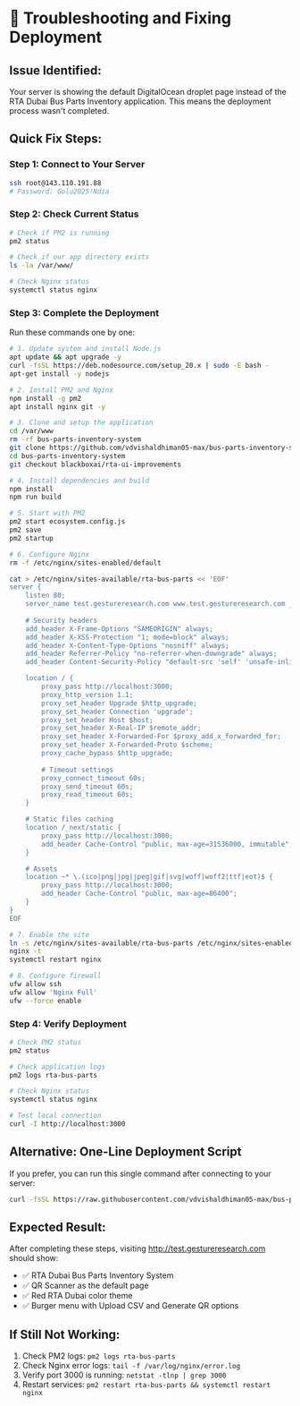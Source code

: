 # 🔧 Troubleshooting and Fixing Deployment

## Issue Identified:
Your server is showing the default DigitalOcean droplet page instead of the RTA Dubai Bus Parts Inventory application. This means the deployment process wasn't completed.

## Quick Fix Steps:

### Step 1: Connect to Your Server
```bash
ssh root@143.110.191.88
# Password: Golu2025!Ndia
```

### Step 2: Check Current Status
```bash
# Check if PM2 is running
pm2 status

# Check if our app directory exists
ls -la /var/www/

# Check Nginx status
systemctl status nginx
```

### Step 3: Complete the Deployment
Run these commands one by one:

```bash
# 1. Update system and install Node.js
apt update && apt upgrade -y
curl -fsSL https://deb.nodesource.com/setup_20.x | sudo -E bash -
apt-get install -y nodejs

# 2. Install PM2 and Nginx
npm install -g pm2
apt install nginx git -y

# 3. Clone and setup the application
cd /var/www
rm -rf bus-parts-inventory-system
git clone https://github.com/vdvishaldhiman05-max/bus-parts-inventory-system.git
cd bus-parts-inventory-system
git checkout blackboxai/rta-ui-improvements

# 4. Install dependencies and build
npm install
npm run build

# 5. Start with PM2
pm2 start ecosystem.config.js
pm2 save
pm2 startup

# 6. Configure Nginx
rm -f /etc/nginx/sites-enabled/default

cat > /etc/nginx/sites-available/rta-bus-parts << 'EOF'
server {
    listen 80;
    server_name test.gestureresearch.com www.test.gestureresearch.com _;
    
    # Security headers
    add_header X-Frame-Options "SAMEORIGIN" always;
    add_header X-XSS-Protection "1; mode=block" always;
    add_header X-Content-Type-Options "nosniff" always;
    add_header Referrer-Policy "no-referrer-when-downgrade" always;
    add_header Content-Security-Policy "default-src 'self' 'unsafe-inline' 'unsafe-eval' data: blob: https:; img-src 'self' data: https:; media-src 'self' data: https:;" always;

    location / {
        proxy_pass http://localhost:3000;
        proxy_http_version 1.1;
        proxy_set_header Upgrade $http_upgrade;
        proxy_set_header Connection 'upgrade';
        proxy_set_header Host $host;
        proxy_set_header X-Real-IP $remote_addr;
        proxy_set_header X-Forwarded-For $proxy_add_x_forwarded_for;
        proxy_set_header X-Forwarded-Proto $scheme;
        proxy_cache_bypass $http_upgrade;
        
        # Timeout settings
        proxy_connect_timeout 60s;
        proxy_send_timeout 60s;
        proxy_read_timeout 60s;
    }

    # Static files caching
    location /_next/static {
        proxy_pass http://localhost:3000;
        add_header Cache-Control "public, max-age=31536000, immutable";
    }

    # Assets
    location ~* \.(ico|png|jpg|jpeg|gif|svg|woff|woff2|ttf|eot)$ {
        proxy_pass http://localhost:3000;
        add_header Cache-Control "public, max-age=86400";
    }
}
EOF

# 7. Enable the site
ln -s /etc/nginx/sites-available/rta-bus-parts /etc/nginx/sites-enabled/
nginx -t
systemctl restart nginx

# 8. Configure firewall
ufw allow ssh
ufw allow 'Nginx Full'
ufw --force enable
```

### Step 4: Verify Deployment
```bash
# Check PM2 status
pm2 status

# Check application logs
pm2 logs rta-bus-parts

# Check Nginx status
systemctl status nginx

# Test local connection
curl -I http://localhost:3000
```

## Alternative: One-Line Deployment Script

If you prefer, you can run this single command after connecting to your server:

```bash
curl -fsSL https://raw.githubusercontent.com/vdvishaldhiman05-max/bus-parts-inventory-system/blackboxai/rta-ui-improvements/deploy.sh | bash
```

## Expected Result:
After completing these steps, visiting http://test.gestureresearch.com should show:
- ✅ RTA Dubai Bus Parts Inventory System
- ✅ QR Scanner as the default page
- ✅ Red RTA Dubai color theme
- ✅ Burger menu with Upload CSV and Generate QR options

## If Still Not Working:
1. Check PM2 logs: `pm2 logs rta-bus-parts`
2. Check Nginx error logs: `tail -f /var/log/nginx/error.log`
3. Verify port 3000 is running: `netstat -tlnp | grep 3000`
4. Restart services: `pm2 restart rta-bus-parts && systemctl restart nginx`
